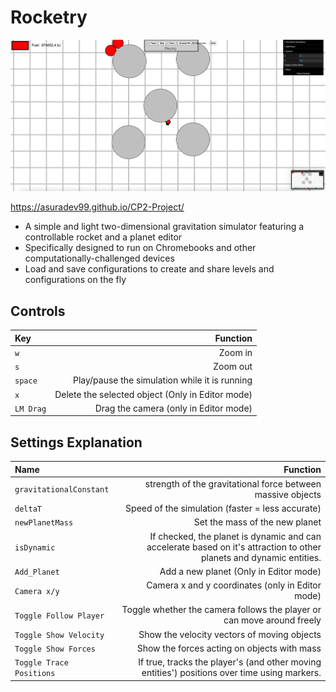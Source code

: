 # Rocketry
![Logo](res/TitleImage.png "Logo")

https://asuradev99.github.io/CP2-Project/

- A simple and light two-dimensional gravitation simulator featuring a controllable rocket and a planet editor
- Specifically designed to run on Chromebooks and other computationally-challenged devices
- Load and save configurations to create and share levels and configurations on the fly

## Controls

| Key      | Function |
| :----------- | -----------: |
| `w`      | Zoom in       |
| `s`   | Zoom out        |
| `space`| Play/pause the simulation while it is running|
| `x` | Delete the selected object (Only in Editor mode)|
| `LM Drag` | Drag the camera (only in Editor mode) |


## Settings Explanation

| Name      | Function |
| :----------- | -----------: |
| `gravitationalConstant`      | strength of the gravitational force between massive objects      |
| `deltaT`   | Speed of the simulation (faster = less accurate)     |
| `newPlanetMass`| Set the mass of the new planet|
| `isDynamic`| If checked, the planet is dynamic and can accelerate based on it's attraction to other planets and dynamic entities.|
| `Add_Planet` | Add a new planet (Only in Editor mode)|
| `Camera x/y` | Camera x and y coordinates (only in Editor mode) |
| `Toggle Follow Player` | Toggle whether the camera follows the player or can move around freely |
| `Toggle Show Velocity` | Show the velocity vectors of moving objects |
| `Toggle Show Forces` | Show the forces acting on objects with mass |
| `Toggle Trace Positions` | If true, tracks the player's (and other moving entities') positions over time using markers. |
